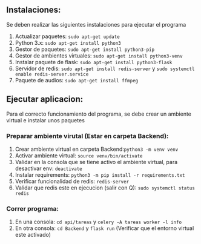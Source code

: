 ## Instalaciones:
Se deben realizar las siguientes instalaciones para ejecutar el programa
1. Actualizar paquetes: `sudo apt-get update`
2. Python 3.x: `sudo apt-get install python3`
3. Gestor de paquetes: `sudo apt-get install python3-pip`
4. Gestor de ambientes virtuales: `sudo apt-get install python3-venv`
5. Instalar paquete de flask: `sudo apt-get install python3-flask`
6. Servidor de redis: `sudo apt-get install redis-server` y `sudo systemctl enable redis-server.service`
7. Paquete de audios: `sudo apt-get install ffmpeg`

## Ejecutar aplicacion:
Para el correcto funcionamiento del programa, se debe crear un ambiente virtual e instalar unos paquetes
### Preparar ambiente virutal (Estar en carpeta Backend):
1. Crear ambiente virtual en carpeta Backend:`python3 -m venv venv`
2. Activar ambiente virtual: `source venv/bin/activate`
3. Validar en la consola que se tiene activo el ambiente virtual, para desactivar env: `deactivate`
4. Instalar requirements: `python3 -m pip install -r requirements.txt`
5. Verificar funcionalidad de redis: `redis-server`
6. Validar que redis este en ejecucion (salir con Q): `sudo systemctl status redis`

### Correr programa:
1. En una consola: `cd api/tareas` y `celery -A tareas worker -l info`
2. En otra consola: `cd Backend` y `flask run` (Verificar que el entorno virtual este activado)